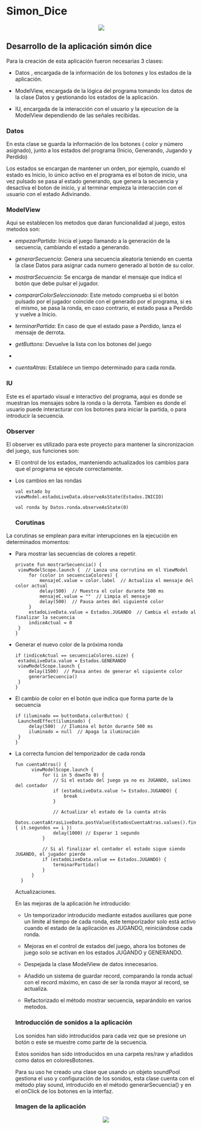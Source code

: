 # Simon_Dice



<p align="center">
  <img src="https://github.com/VictorQuinoa/Simon_Dice/blob/main/Imagenes/Simon.png?raw=true" />
</p>

## Desarrollo de la aplicación simón dice

Para la creación de esta aplicación fueron necesarias 3 clases:


- Datos , encargada de la información de los botones y los estados de la aplicación.

- ModelView, encargada de la lógica del programa tomando los datos de la clase Datos y gestionando los estados de la aplicación.

- IU, encargada de la interacción con el usuario y la ejecucion de la ModelView dependiendo de las señales recibidas.



### Datos

En esta clase se guarda la información de los botones ( color y número asignado), junto a los estados del programa (Inicio, Generando, Jugando y Perdido)

Los estados se encargan de mantener un orden, por ejemplo, cuando el estado es Inicio, lo único activo en el programa es el boton de inicio, una vez pulsado se pasa al estado generando, que genera la secuencia y desactiva el boton de inicio, y al terminar empieza la interacción con el usuario con el estado Adivinando.


### ModelView

Aqui se establecen los metodos que daran funcionalidad al juego, estos metodos son:

- *empezarPartida*: Inicia el juego llamando a la generación de la secuencia, cambiando el estado a generando.

- *generarSecuencia*: Genera una secuencia aleatoria teniendo en cuenta la clase Datos para asignar cada numero generado al botón de su color.

- *mostrarSecuencia*: Se encarga de mandar el mensaje que indica el botón que debe pulsar el jugador.

- *compararColorSeleccionado*: Este metodo comprueba si el botón pulsado por el jugador coincide con el generado por el programa, si es el mismo, se pasa la ronda, en caso contrario, el estado pasa a Perdido y vuelve a Inicio.

- *terminarPartida*: En caso de que el estado pase a Perdido, lanza el mensaje de derrota.

- *getButtons*: Devuelve la lista con los botones del juego
- 
- *cuentaAtras*: Establece un tiempo determinado para cada ronda.

### IU

Este es el apartado visual e interactivo del programa, aqui es donde se muestran los mensajes sobre la ronda o la derrota. Tambien es donde el usuario puede interacturar con los botones para iniciar la partida, o para introducir la secuencia.


### Observer

El observer es utilizado para este proyecto para mantener la sincronizacion del juego, sus funciones son:

- El control de los estados, manteniendo actualizados los cambios para que el programa se ejecute correctamente.
- Los cambios en las rondas

  ```
  val estado by viewModel.estadoLiveData.observeAsState(Estados.INICIO)

  val ronda by Datos.ronda.observeAsState(0)
  ```

  ### Corutinas

 La corutinas se emplean para evitar interupciones en la ejecución en determinados momentos:
 
 - Para mostrar las secuencias de colores a repetir.
   
   ```
   private fun mostrarSecuencia() {
    viewModelScope.launch {  // Lanza una corrutina en el ViewModel
        for (color in secuenciaColores) {
            mensajeC.value = color.label  // Actualiza el mensaje del color actual
            delay(500)  // Muestra el color durante 500 ms
            mensajeC.value = ""  // Limpia el mensaje
            delay(500)  // Pausa antes del siguiente color
        }
        estadoLiveData.value = Estados.JUGANDO  // Cambia el estado al finalizar la secuencia
        indiceActual = 0
    } 
   }
   ```
 - Generar el nuevo color de la próxima ronda
   
   ```
   if (indiceActual == secuenciaColores.size) {
    estadoLiveData.value = Estados.GENERANDO
    viewModelScope.launch {
        delay(1500)  // Pausa antes de generar el siguiente color
        generarSecuencia()
    }
   }
   ```
   
 - El cambio de color en el botón que indica que forma parte de la secuencia

   ```
   if (iluminado == buttonData.colorButton) {
    LaunchedEffect(iluminado) {
        delay(500)  // Ilumina el botón durante 500 ms
        iluminado = null  // Apaga la iluminación
    }
   }
   ```

- La correcta funcion del temporizador de cada ronda
  
  ```
  fun cuentaAtras() {
        viewModelScope.launch {
            for (i in 5 downTo 0) {
                // Si el estado del juego ya no es JUGANDO, salimos del contador
                if (estadoLiveData.value != Estados.JUGANDO) {
                    break
                }

                // Actualizar el estado de la cuenta atrás
                Datos.cuentaAtrasLiveData.postValue(EstadosCuentaAtras.values().find { it.segundos == i })
                delay(1000) // Esperar 1 segundo
            }

            // Si al finalizar el contador el estado sigue siendo JUGANDO, el jugador pierde
            if (estadoLiveData.value == Estados.JUGANDO) {
                terminarPartida()
            }
        }
    }
  
  ```
  Actualizaciones.

  En las mejoras de la aplicación he introducido:

  - Un temporizador introducido mediante estados auxiliares que pone un limite al tiempo de cada ronda, este temporizador solo está activo cuando el estado de la aplicación es JUGANDO, reiniciándose cada ronda.

  - Mejoras en el control de estados del juego, ahora los botones de juego solo se activan en los estados JUGANDO y GENERANDO.
 
  - Despejada la clase ModelView de datos innecesarios.
 
  - Añadido un sistema de guardar record, comparando la ronda actual con el record máximo, en caso de ser la ronda mayor al record, se actualiza.
 
  - Refactorizado el método mostrar secuencia, separándolo en varios metodos.
 
  ### Introducción de sonidos a la aplicación

  Los sonidos han sido introducidos para cada vez que se presione un botón o este se muestre como parte de la secuencia.

  Estos sonidos han sido introducidos en una carpeta res/raw y añadidos como datos en coloresBotones.

  Para su uso he creado una clase que usando un objeto soundPool gestiona el uso y configuración de los sonidos, esta clase cuenta con el método play sound, introducido en el método generarSecuencia() y en el onClick de los botones en la interfaz.

  

  ### Imagen de la aplicación 
  
  <p align="center">
    <img src="https://github.com/VictorQuinoa/Simon_Dice/blob/main/Screenshot_20250129_100715.png?raw=true" />
  </p>



